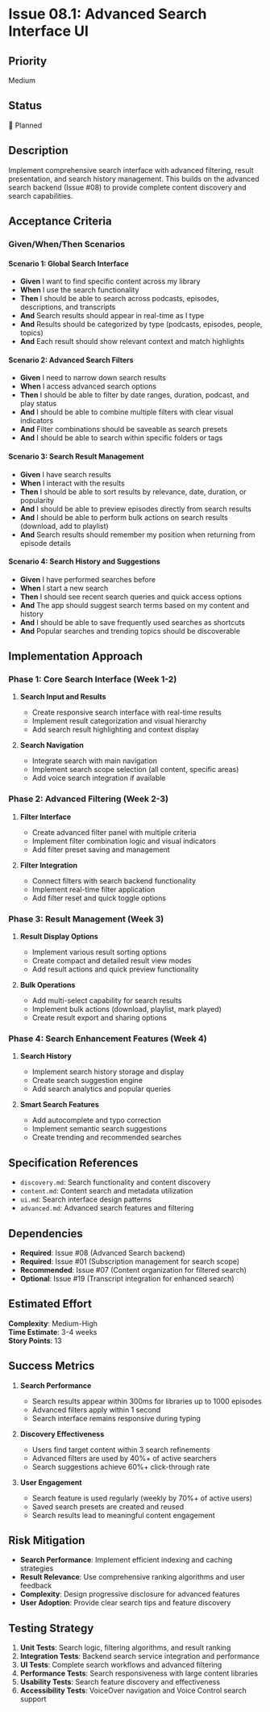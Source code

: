 # Issue 08.1: Advanced Search Interface UI

## Priority
Medium

## Status
🔄 Planned

## Description
Implement comprehensive search interface with advanced filtering, result presentation, and search history management. This builds on the advanced search backend (Issue #08) to provide complete content discovery and search capabilities.

## Acceptance Criteria

### Given/When/Then Scenarios

#### Scenario 1: Global Search Interface
- **Given** I want to find specific content across my library
- **When** I use the search functionality
- **Then** I should be able to search across podcasts, episodes, descriptions, and transcripts
- **And** Search results should appear in real-time as I type
- **And** Results should be categorized by type (podcasts, episodes, people, topics)
- **And** Each result should show relevant context and match highlights

#### Scenario 2: Advanced Search Filters
- **Given** I need to narrow down search results
- **When** I access advanced search options
- **Then** I should be able to filter by date ranges, duration, podcast, and play status
- **And** I should be able to combine multiple filters with clear visual indicators
- **And** Filter combinations should be saveable as search presets
- **And** I should be able to search within specific folders or tags

#### Scenario 3: Search Result Management
- **Given** I have search results
- **When** I interact with the results
- **Then** I should be able to sort results by relevance, date, duration, or popularity
- **And** I should be able to preview episodes directly from search results
- **And** I should be able to perform bulk actions on search results (download, add to playlist)
- **And** Search results should remember my position when returning from episode details

#### Scenario 4: Search History and Suggestions
- **Given** I have performed searches before
- **When** I start a new search
- **Then** I should see recent search queries and quick access options
- **And** The app should suggest search terms based on my content and history
- **And** I should be able to save frequently used searches as shortcuts
- **And** Popular searches and trending topics should be discoverable

## Implementation Approach

### Phase 1: Core Search Interface (Week 1-2)
1. **Search Input and Results**
   - Create responsive search interface with real-time results
   - Implement result categorization and visual hierarchy
   - Add search result highlighting and context display

2. **Search Navigation**
   - Integrate search with main navigation
   - Implement search scope selection (all content, specific areas)
   - Add voice search integration if available

### Phase 2: Advanced Filtering (Week 2-3)
1. **Filter Interface**
   - Create advanced filter panel with multiple criteria
   - Implement filter combination logic and visual indicators
   - Add filter preset saving and management

2. **Filter Integration**
   - Connect filters with search backend functionality
   - Implement real-time filter application
   - Add filter reset and quick toggle options

### Phase 3: Result Management (Week 3)
1. **Result Display Options**
   - Implement various result sorting options
   - Create compact and detailed result view modes
   - Add result actions and quick preview functionality

2. **Bulk Operations**
   - Add multi-select capability for search results
   - Implement bulk actions (download, playlist, mark played)
   - Create result export and sharing options

### Phase 4: Search Enhancement Features (Week 4)
1. **Search History**
   - Implement search history storage and display
   - Create search suggestion engine
   - Add search analytics and popular queries

2. **Smart Search Features**
   - Add autocomplete and typo correction
   - Implement semantic search suggestions
   - Create trending and recommended searches

## Specification References
- `discovery.md`: Search functionality and content discovery
- `content.md`: Content search and metadata utilization
- `ui.md`: Search interface design patterns
- `advanced.md`: Advanced search features and filtering

## Dependencies
- **Required**: Issue #08 (Advanced Search backend)
- **Required**: Issue #01 (Subscription management for search scope)
- **Recommended**: Issue #07 (Content organization for filtered search)
- **Optional**: Issue #19 (Transcript integration for enhanced search)

## Estimated Effort
**Complexity**: Medium-High  
**Time Estimate**: 3-4 weeks  
**Story Points**: 13

## Success Metrics
1. **Search Performance**
   - Search results appear within 300ms for libraries up to 1000 episodes
   - Advanced filters apply within 1 second
   - Search interface remains responsive during typing

2. **Discovery Effectiveness**
   - Users find target content within 3 search refinements
   - Advanced filters are used by 40%+ of active searchers
   - Search suggestions achieve 60%+ click-through rate

3. **User Engagement**
   - Search feature is used regularly (weekly by 70%+ of active users)
   - Saved search presets are created and reused
   - Search results lead to meaningful content engagement

## Risk Mitigation
- **Search Performance**: Implement efficient indexing and caching strategies
- **Result Relevance**: Use comprehensive ranking algorithms and user feedback
- **Complexity**: Design progressive disclosure for advanced features
- **User Adoption**: Provide clear search tips and feature discovery

## Testing Strategy
1. **Unit Tests**: Search logic, filtering algorithms, and result ranking
2. **Integration Tests**: Backend search service integration and performance
3. **UI Tests**: Complete search workflows and advanced filtering
4. **Performance Tests**: Search responsiveness with large content libraries
5. **Usability Tests**: Search feature discovery and effectiveness
6. **Accessibility Tests**: VoiceOver navigation and Voice Control search support